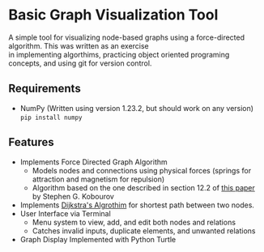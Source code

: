 # Basic Graph Visualization Tool 
A simple tool for visualizing node-based graphs using a force-directed algorithm. This was written as an exercise  
in implementing algorthims, practicing object oriented programing concepts, and using git for version control. 

## Requirements
- NumPy (Written using version 1.23.2, but should work on any version)
`pip install numpy`

## Features
 - Implements Force Directed Graph Algorithm
    - Models nodes and connections using physical forces (springs for attraction and magnetism for repulsion)
    - Algorithm based on the one described in section 12.2 of [this paper](https://cs.brown.edu/people/rtamassi/gdhandbook/chapters/force-directed.pdf) by Stephen G. Kobourov
 - Implements [Dijkstra's Algrothim](https://en.wikipedia.org/wiki/Dijkstra%27s_algorithm) for shortest path between two nodes.
 - User Interface via Terminal
    - Menu system to view, add, and edit both nodes and relations
    - Catches invalid inputs, duplicate elements, and unwanted relations
 - Graph Display Implemented with Python Turtle